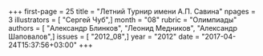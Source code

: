 +++
first-page = 25
title = "Летний Турнир имени А.П. Савина"
npages = 3
illustrators = [ "Сергей Чуб",]
month = "08"
rubric = "Олимпиады"
authors = [ "Александр Блинков", "Леонид Медников", "Александр Шаповалов",]
issues = [ "2012_08",]
year = "2012"
date = "2017-04-24T15:37:56+03:00"
+++
